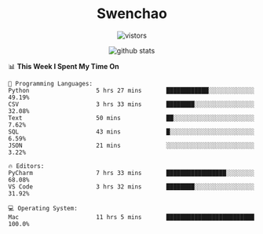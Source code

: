 <h1 align="center">Swenchao</h3>

<p align="center">
  <img src="https://visitor-badge.glitch.me/badge?page_id=Swenchao" alt="vistors" />
</p>

<p align="center">
  <img src="https://github-readme-stats.vercel.app/api?username=Swenchao&count_private=true&show_icons=true&theme=vue-dark&hide_title=true" alt="github stats" />
</p>

<!--START_SECTION:waka-->
📊 **This Week I Spent My Time On** 

```text
💬 Programming Languages: 
Python                   5 hrs 27 mins       ████████████░░░░░░░░░░░░░   49.19% 
CSV                      3 hrs 33 mins       ████████░░░░░░░░░░░░░░░░░   32.08% 
Text                     50 mins             ██░░░░░░░░░░░░░░░░░░░░░░░   7.62% 
SQL                      43 mins             █░░░░░░░░░░░░░░░░░░░░░░░░   6.59% 
JSON                     21 mins             ░░░░░░░░░░░░░░░░░░░░░░░░░   3.22%

🔥 Editors: 
PyCharm                  7 hrs 33 mins       █████████████████░░░░░░░░   68.08% 
VS Code                  3 hrs 32 mins       ████████░░░░░░░░░░░░░░░░░   31.92%

💻 Operating System: 
Mac                      11 hrs 5 mins       █████████████████████████   100.0%

```


<!--END_SECTION:waka-->
